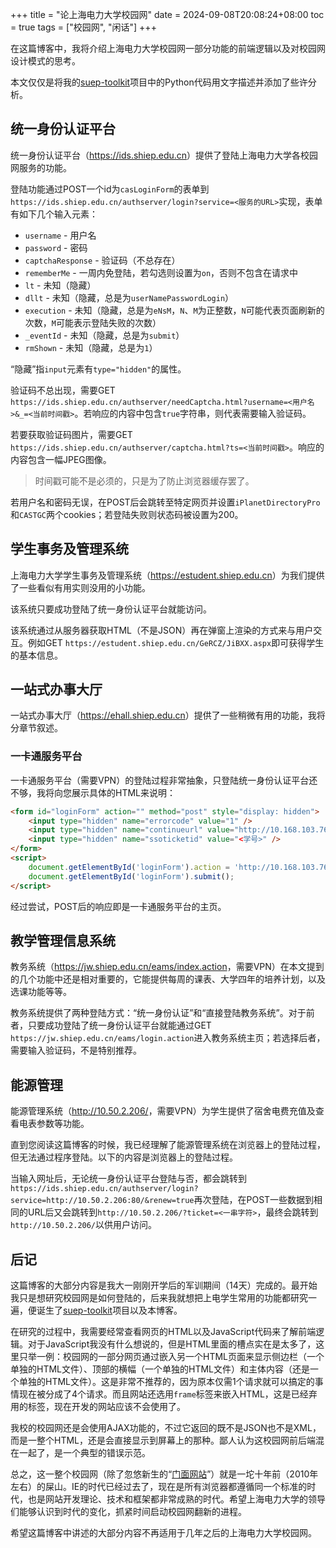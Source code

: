 +++
title = "论上海电力大学校园网"
date = 2024-09-08T20:08:24+08:00
toc = true
tags = ["校园网", "闲话"]
+++

在这篇博客中，我将介绍上海电力大学校园网一部分功能的前端逻辑以及对校园网设计模式的思考。

<!--more-->

本文仅仅是将我的[suep-toolkit](https://github.com/zhengxyz123/suep-toolkit)项目中的Python代码用文字描述并添加了些许分析。

## 统一身份认证平台
统一身份认证平台（<https://ids.shiep.edu.cn>）提供了登陆上海电力大学各校园网服务的功能。

登陆功能通过POST一个id为`casLoginForm`的表单到`https://ids.shiep.edu.cn/authserver/login?service=<服务的URL>`实现，表单有如下几个输入元素：

- `username` - 用户名
- `password` - 密码
- `captchaResponse` - 验证码（不总存在）
- `rememberMe` - 一周内免登陆，若勾选则设置为`on`，否则不包含在请求中
- `lt` - 未知（隐藏）
- `dllt` - 未知（隐藏，总是为`userNamePasswordLogin`）
- `execution` - 未知（隐藏，总是为`eNsM`，`N`、`M`为正整数，`N`可能代表页面刷新的次数，`M`可能表示登陆失败的次数）
- `_eventId` - 未知（隐藏，总是为`submit`）
- `rmShown` - 未知（隐藏，总是为`1`）

“隐藏”指`input`元素有`type="hidden"`的属性。

验证码不总出现，需要GET `https://ids.shiep.edu.cn/authserver/needCaptcha.html?username=<用户名>&_=<当前时间戳>`。若响应的内容中包含`true`字符串，则代表需要输入验证码。

若要获取验证码图片，需要GET `https://ids.shiep.edu.cn/authserver/captcha.html?ts=<当前时间戳>`。响应的内容包含一幅JPEG图像。

> 时间戳可能不是必须的，只是为了防止浏览器缓存罢了。

若用户名和密码无误，在POST后会跳转至特定网页并设置`iPlanetDirectoryPro`和`CASTGC`两个cookies；若登陆失败则状态码被设置为200。

## 学生事务及管理系统
上海电力大学学生事务及管理系统（<https://estudent.shiep.edu.cn>）为我们提供了一些看似有用实则没用的小功能。

该系统只要成功登陆了统一身份认证平台就能访问。

该系统通过从服务器获取HTML（不是JSON）再在弹窗上渲染的方式来与用户交互。例如GET `https://estudent.shiep.edu.cn/GeRCZ/JiBXX.aspx`即可获得学生的基本信息。

## 一站式办事大厅
一站式办事大厅（<https://ehall.shiep.edu.cn>）提供了一些稍微有用的功能，我将分章节叙述。

### 一卡通服务平台
一卡通服务平台（需要VPN）的登陆过程非常抽象，只登陆统一身份认证平台还不够，我将向您展示具体的HTML来说明：
```html
<form id="loginForm" action="" method="post" style="display: hidden">
    <input type="hidden" name="errorcode" value="1" />
    <input type="hidden" name="continueurl" value="http://10.168.103.76/sfrzwhlgportalHome.action" />
    <input type="hidden" name="ssoticketid" value="<学号>" />
</form>
<script>
    document.getElementById('loginForm').action = 'http://10.168.103.76/sfrzwhlgportalHome.action';
    document.getElementById('loginForm').submit();
</script>
```

经过尝试，POST后的响应即是一卡通服务平台的主页。

## 教学管理信息系统
教务系统（<https://jw.shiep.edu.cn/eams/index.action>，需要VPN）在本文提到的几个功能中还是相对重要的，它能提供每周的课表、大学四年的培养计划，以及选课功能等等。

教务系统提供了两种登陆方式：“统一身份认证”和“直接登陆教务系统”。对于前者，只要成功登陆了统一身份认证平台就能通过GET `https://jw.shiep.edu.cn/eams/login.action`进入教务系统主页；若选择后者，需要输入验证码，不是特别推荐。

## 能源管理
能源管理系统（<http://10.50.2.206/>，需要VPN）为学生提供了宿舍电费充值及查看电表参数等功能。

直到您阅读这篇博客的时候，我已经理解了能源管理系统在浏览器上的登陆过程，但无法通过程序登陆。以下的内容是浏览器上的登陆过程。

当输入网址后，无论统一身份认证平台登陆与否，都会跳转到`https://ids.shiep.edu.cn/authserver/login?service=http://10.50.2.206:80/&renew=true`再次登陆，在POST一些数据到相同的URL后又会跳转到`http://10.50.2.206/?ticket=<一串字符>`，最终会跳转到`http://10.50.2.206/`以供用户访问。

## 后记
这篇博客的大部分内容是我大一刚刚开学后的军训期间（14天）完成的。最开始我只是想研究校园网是如何登陆的，后来我就想把上电学生常用的功能都研究一遍，便诞生了[suep-toolkit](https://github.com/zhengxyz123/suep-toolkit)项目以及本博客。

在研究的过程中，我需要经常查看网页的HTML以及JavaScript代码来了解前端逻辑。对于JavaScript我没有什么想说的，但是HTML里面的槽点实在是太多了，这里只举一例：校园网的一部分网页通过嵌入另一个HTML页面来显示侧边栏（一个单独的HTML文件）、顶部的横幅（一个单独的HTML文件）和主体内容（还是一个单独的HTML文件）。这是非常不推荐的，因为原本仅需1个请求就可以搞定的事情现在被分成了4个请求。而且网站还选用`frame`标签来嵌入HTML，这是已经弃用的标签，现在开发的网站应该不会使用了。

我校的校园网还是会使用AJAX功能的，不过它返回的既不是JSON也不是XML，而是一整个HTML，还是会直接显示到屏幕上的那种。鄙人认为这校园网前后端混在一起了，是一个典型的错误示范。

总之，这一整个校园网（除了忽悠新生的“[门面网站](https://shiep.edu.cn/)”）就是一坨十年前（2010年左右）的屎山。IE的时代已经过去了，现在是所有浏览器都遵循同一个标准的时代，也是网站开发理论、技术和框架都非常成熟的时代。希望上海电力大学的领导们能够认识到时代的变化，抓紧时间启动校园网翻新的进程。

希望这篇博客中讲述的大部分内容不再适用于几年之后的上海电力大学校园网。
